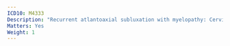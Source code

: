 ```yaml
---
ICD10: M4333
Description: "Recurrent atlantoaxial subluxation with myelopathy: Cervicothoracic region"
Matters: Yes
Weight: 1
---
```


